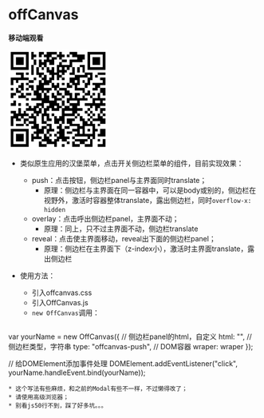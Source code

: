 
# offCanvas

**移动端观看**

<img width="200" height="200" src="img/code.png">


* 类似原生应用的汉堡菜单，点击开关侧边栏菜单的组件，目前实现效果：
	* push：点击按钮，侧边栏panel与主界面同时translate；
		* 原理：侧边栏与主界面在同一容器中，可以是body或别的，侧边栏在视野外，激活时容器整体translate，露出侧边栏，同时`overflow-x: hidden`
	* overlay：点击呼出侧边栏panel，主界面不动；
		* 原理：同上，只不过主界面不动，侧边栏translate
	* reveal：点击使主界面移动，reveal出下面的侧边栏panel；
		* 原理：侧边栏在主界面下（z-index小），激活时主界面translate，露出侧边栏

* 使用方法：
	* 引入offcanvas.css
	* 引入OffCanvas.js
	* `new OffCanvas`调用：
	```
var yourName = new OffCanvas({
		// 侧边栏panel的html，自定义
		html: "",
		// 侧边栏类型，字符串
		type: "offcanvas-push",
		// DOM容器
		wraper: wraper
	});

// 给DOMElement添加事件处理
DOMElement.addEventListener("click", yourName.handleEvent.bind(yourName));
```
* 这个写法有些麻烦，和之前的Modal有些不一样，不过懒得改了；
* 请使用高级浏览器；
* 别看js50行不到，踩了好多坑。。。
